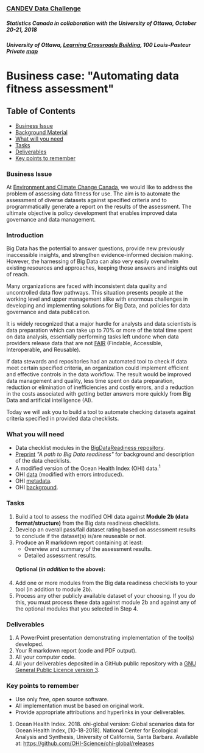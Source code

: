 ### [CANDEV Data Challenge](https://www.statcan.gc.ca/eng/candev/index)
##### Statistics Canada in collaboration with the University of Ottawa, October 20-21, 2018
##### University of Ottawa, [Learning Crossroads Building](https://www.uottawa.ca/facilities/learning-crossroads), 100 Louis-Pasteur Private [map](https://www.google.com/search?q=map+100+louis+pasteur+ottawa&ie=utf-8&oe=utf-8&client=firefox-b-ab)
# Business case: "Automating data fitness assessment"

## Table of Contents
* [Business Issue](#business-issue)  
* [Background Material](#background-material)
* [What will you need](#what-will-you-need)
* [Tasks](#tasks)
* [Deliverables](#deliverables)
* [Key points to remember](#key-points-to-remember)

### Business Issue
At [Environment and Climate Change Canada][link_ECCC], we would like to address the problem of assessing data fitness for use. The aim is to automate the assessment of diverse datasets against specified criteria and to programmatically generate a report on the results of the assessment. The ultimate objective is policy development that enables improved data governance and data management.

### Introduction
Big Data has the potential to answer questions, provide new previously inaccessible insights, and strengthen evidence-informed decision making. However, the harnessing of Big Data can also very easily overwhelm existing resources and approaches, keeping those answers and insights out of reach.

Many organizations are faced with inconsistent data quality and uncontrolled data flow pathways. This situation presents people at the working level and upper management alike with enormous challenges in developing and implementing solutions for Big Data, and policies for data governance and data publication. 

It is widely recognized that a major hurdle for analysts and data scientists is data preparation which can take up to 70% or more of the total time spent on data analysis, essentially performing tasks left undone when data providers release data that are not [FAIR](https://www.force11.org/group/fairgroup/fairprinciples) (Findable, Accessible, Interoperable, and Reusable).

If data stewards and repositories had an automated tool to check if data meet certain specified criteria, an organization could implement efficient and effective controls in the data workflow. The result would be improved data management and quality, less time spent on data preparation, reduction or elimination of inefficiencies and costly errors, and a reduction in the costs associated with getting better answers more quickly from Big Data and artificial intelligence (AI). 

Today we will ask you to build a tool to automate checking datasets against criteria specified in provided data checklists. 

### What you will need
* Data checklist modules in the [BigDataReadiness repository][link_DGRRepo].
* [Preprint][link_preprint] *"A path to Big Data readiness"* for background and description of the data checklists.
* A modified version of the Ocean Health Index (OHI) data.<sup>1</sup>
* OHI [data][link_OHIData] (modified with errors introduced).
* OHI [metadata][link_metadata].
* OHI [background][link_OHIbackground].

### Tasks
1. Build a tool to assess the modified OHI data against **Module 2b (data format/structure)** from the Big data readiness checklists.
2. Develop an overall pass/fail dataset rating based on assessment results to conclude if the dataset(s) is/are reuseable or not.
3. Produce an R markdown report containing at least:
    * Overview and summary of the assessment results.
    * Detailed assessment results.
   #### Optional (*in addition* to the above):
4. Add one or more modules from the Big data readiness checklists to your tool (in addition to module 2b). 
5. Process any other publicly available dataset of your choosing. If you do this, you must process these data against module 2b and against any of the optional modules that you selected in Step 4.

### Deliverables
1. A PowerPoint presentation demonstrating implementation of the tool(s) developed.
2. Your R markdown report (code and PDF output).
3. All your computer code.
4. All your deliverables deposited in a GitHub public repository with a [GNU General Public Licence version 3](https://opensource.org/licenses/GPL-3.0). 

### Key points to remember
* Use only free, open source software.
* All implementation must be based on original work.
* Provide appropriate attributions and hyperlinks in your deliverables.

1. Ocean Health Index. 2018. ohi-global version: Global scenarios data for Ocean Health Index, [10-18-2018]. National Center for Ecological Analysis and Synthesis, University of California, Santa Barbara. Available at: https://github.com/OHI-Science/ohi-global/releases
  
  [link_ECCC]:https://www.canada.ca/en/environment-climate-change.html
  [link_DGRRepo]:https://t2m.io/X4P3cXI4  
  [link_OHIData]:https://github.com/claireaustin/Hackathon_CanDev2018-10-20/blob/master/OHIDataSet.csv
  [link_OHIbackground]:http://ohi-science.org/news/Biography-OHI
  [link_metadata]:https://github.com/OHI-Science/ohi-global/tree/draft/global2017#ohi-2017-global-metadata
  [link_preprint]:https://github.com/claireaustin/BigDataReadiness/blob/master/Austin2018PREPRINT_PathToBigDataReadiness.pdf
  

